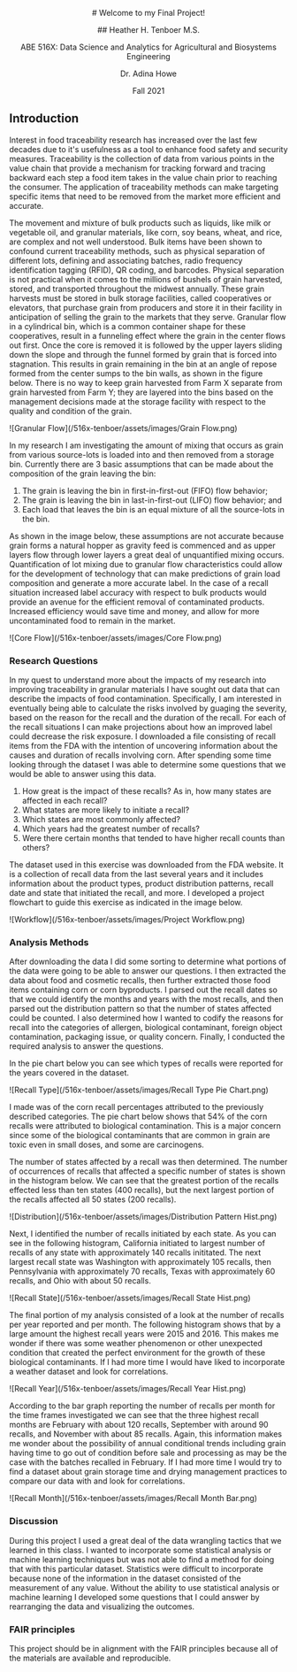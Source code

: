 <p align="center">
# Welcome to my Final Project!
</p>

<p align="center">
## Heather H. Tenboer M.S.
</p>

<p align="center">
ABE 516X: Data Science and Analytics for Agricultural and Biosystems Engineering
</p>
 
<p align="center">
Dr. Adina Howe
</p>

<p align="center">
Fall 2021
</p>

## Introduction
Interest in food traceability research has increased over the last few decades due to it's usefulness as a tool to enhance food safety and security measures. Traceability is the collection of data from various points in the value chain that provide a mechanism for tracking forward and tracing backward each step a food item takes in the value chain prior to reaching the consumer. The application of traceability methods can make targeting specific items that need to be removed from the market more efficient and accurate. 

The movement and mixture of bulk products such as liquids, like milk or vegetable oil, and granular materials, like corn, soy beans, wheat, and rice, are complex and not well understood. Bulk items have been shown to confound current traceability methods, such as physical separation of different lots, defining and associating batches, radio frequency identification tagging (RFID), QR coding, and barcodes. Physical separation is not practical when it comes to the millions of bushels of grain harvested, stored, and transported throughout the midwest annually. These grain harvests must be stored in bulk storage facilities, called cooperatives or elevators, that purchase grain from producers and store it in their facility in anticipation of selling the grain to the markets that they serve. Granular flow in a cylindrical bin, which is a common container shape for these cooperatives, result in a funneling effect where the grain in the center flows out first. Once the core is removed it is followed by the upper layers sliding down the slope and through the funnel formed by grain that is forced into stagnation. This results in grain remaining in the bin at an angle of repose formed from the center sumps to the bin walls, as shown in the figure below. There is no way to keep grain harvested from Farm X separate from grain harvested from Farm Y; they are layered into the bins based on the management decisions made at the storage facility with respect to the quality and condition of the grain. 
 
![Granular Flow](/516x-tenboer/assets/images/Grain Flow.png)

In my research I am investigating the amount of mixing that occurs as grain from various source-lots is loaded into and then removed from a storage bin. Currently there are 3 basic assumptions that can be made about the composition of the grain leaving the bin: 
  1. The grain is leaving the bin in first-in-first-out (FIFO) flow behavior;
  2. The grain is leaving the bin in last-in-first-out (LIFO) flow behavior; and
  3. Each load that leaves the bin is an equal mixture of all the source-lots in the bin. 

As shown in the image below, these assumptions are not accurate because grain forms a natural hopper as gravity feed is commenced and as upper layers flow through lower layers a great deal of unquantified mixing occurs. Quantification of lot mixing due to granular flow characteristics could allow for the development of technology that can make predictions of grain load composition and generate a more accurate label. In the case of a recall situation increased label accuracy with respect to bulk products would provide an avenue for the efficient removal of contaminated products. Increased efficiency would save time and money, and allow for more uncontaminated food to remain in the market.  

![Core Flow](/516x-tenboer/assets/images/Core Flow.png)

### Research Questions
In my quest to understand more about the impacts of my research into improving traceability in granular materials I have sought out data that can describe the impacts of food contamination. Specifically, I am interested in eventually being able to calculate the risks involved by guaging the severity, based on the reason for the recall and the duration of the recall. For each of the recall situations I can make projections about how an improved label could decrease the risk exposure. I downloaded a file consisting of recall items from the FDA with the intention of uncovering information about the causes and duration of recalls involving corn. After spending some time looking through the dataset I was able to determine some questions that we would be able to answer using this data. 

1. How great is the impact of these recalls? As in, how many states are affected in each recall?
2. What states are more likely to initiate a recall?
3. Which states are most commonly affected?
4. Which years had the greatest number of recalls?
5. Were there certain months that tended to have higher recall counts than others?

The dataset used in this exercise was downloaded from the FDA website. It is a collection of recall data from the last several years and it includes information about the product types, product distribution patterns, recall date and state that initiated the recall, and more. I developed a project flowchart to guide this exercise as indicated in the image below. 

![Workflow](/516x-tenboer/assets/images/Project Workflow.png)

### Analysis Methods
After downloading the data I did some sorting to determine what portions of the data were going to be able to answer our questions. I then extracted the data about food and cosmetic recalls, then further extracted those food items containing corn or corn byproducts. I parsed out the recall dates so that we could identify the months and years with the most recalls, and then parsed out the distribution pattern so that the number of states affected could be counted. I also determined how I wanted to codify the reasons for recall into the categories of allergen, biological contaminant, foreign object contamination, packaging issue, or quality concern. Finally, I conducted the required analysis to answer the questions. 

In the pie chart below you can see which types of recalls were reported for the years covered in the dataset. 

![Recall Type](/516x-tenboer/assets/images/Recall Type Pie Chart.png)

I made was of the corn recall percentages attributed to the previously described categories. The pie chart below shows that 54% of the corn recalls were attributed to biological contamination. This is a major concern since some of the biological contaminants that are common in grain are toxic even in small doses, and some are carcinogens. 



The number of states affected by a recall was then determined. The number of occurrences of recalls that affected a specific number of states is shown in the histogram below. We can see that the greatest portion of the recalls effected less than ten states (400 recalls), but the next largest portion of the recalls affected all 50 states (200 recalls). 

![Distribution](/516x-tenboer/assets/images/Distribution Pattern Hist.png)

Next, I identified the number of recalls initiated by each state. As you can see in the following histogram, California initiated to largest number of recalls of any state with approximately 140 recalls inititated. The next largest recall state was Washington with approximately 105 recalls, then Pennsylvania with approximately 70 recalls, Texas with approximately 60 recalls, and Ohio with about 50 recalls. 

![Recall State](/516x-tenboer/assets/images/Recall State Hist.png)

The final portion of my analysis consisted of a look at the number of recalls per year reported and per month. The following histogram shows that by a large amount the highest recall years were 2015 and 2016. This makes me wonder if there was some weather phenomenon or other unexpected condition that created the perfect environment for the growth of these biological contaminants. If I had more time I would have liked to incorporate a weather dataset and look for correlations. 

![Recall Year](/516x-tenboer/assets/images/Recall Year Hist.png)

According to the bar graph reporting the number of recalls per month for the time frames investigated we can see that the three highest recall months are February with about 120 recalls, September with around 90 recalls, and November with about 85 recalls. Again, this information makes me wonder about the possibility of annual conditional trends including grain having time to go out of condition before sale and processing as may be the case with the batches recalled in February. If I had more time I would try to find a dataset about grain storage time and drying management practices to compare our data with and look for correlations. 

![Recall Month](/516x-tenboer/assets/images/Recall Month Bar.png)

### Discussion
During this project I used a great deal of the data wrangling tactics that we learned in this class. I wanted to incorporate some statistical analysis or machine learning techniques but was not able to find a method for doing that with this particular dataset. Statistics were difficult to incorporate because none of the information in the dataset consisted of the measurement of any value. Without the ability to use statistical analysis or machine learning I developed some questions that I could answer by rearranging the data and visualizing the outcomes. 

### FAIR principles
This project should be in alignment with the FAIR principles because all of the materials are available and reproducible. 
